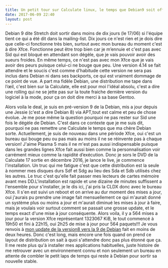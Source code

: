 ```yaml
---
title: Un petit tour sur Calculate linux, le temps que Debian9 soit officiellement sortie
date: 2017-06-09 22:40
layout: post
---
```


Debian 9 dite Stretch doit sortir dans moins de dix jours (le 17/06) si
l'équipe tient ce qui a été dit dans la mailing-list. Dix jours ce n'est
rien et je dois dire que celle-ci fonctionne très bien, surtout avec mon
bureau du moment c'est à dire Xfce. Fonctionne peut être trop bien car
je m’ennuie et c'est pas avec Sid qui est bloqué en attendant son
dégèle, que je vais pouvoir avoir des sueurs froides. En même temps, ce
n'est pas avec mon Xfce que je vais avoir des peurs puisque celui-ci ne
bouge que peu. Une version 4.14 se fait attendre et le soucis c'est
comme d'habitude cette version ne sera pas inclus dans Debian ni dans
ses backports, ce qui est vraiment dommage de ce point de vue. A part ma
fidèle Debian, une distribution me tape dans l’œil, c'est bien sur la
Calculate, elle est pour moi l'idéal absolu, c'est a dire une rolling
qui ne se jette pas sur la toute fraiche dernière version du logiciel à
la mode, pour ça on doit dire merci à sa base Gentoo.  
<!--more-->  
Alors voila le deal, je suis en pré-version 9 de la Debian, mis a jour
depuis une Jessie (c'est a dire Debian 8) via APT,tout est calme et peu
de chose évolue. Je me pose même la question pourquoi ne pas rester sur
Sid une fois le dégèle de Debian. C'est dans ce contexte que je me suis
dit, pourquoi ne pas remettre une Calculate le temps que ma chère Debian
sorte. Actuellement, je suis de nouveau dans une période Xfce, oui c'est
un bureau qui bouge peu ou pas mais au moins il ne se réinvente pas à
chaque version! J'aime Plasma 5 mais il ne m'est pas aussi indispensable
puisque dans les grandes lignes Xfce fait aussi bien comme la
personnalisation voir carrément mieux comme la rapidité d’exécution.
Donc je sors le DVD de la Calculate 17 sortie en décembre 2016, je lance
le live, je commence l'installation. Un truc qui me fatigue c'est que
cette distribution est la seule à nommer mes disques durs Sdf et Sdg au
lieu des Sda et Sdb utilisés chez les autres. Le truc c'est qu'elle fait
passer mes lecteurs de cartes mémoire avant mes DD.L'installation est
rapide et une dizaine de minutes suffissent a l'ensemble pour
s'installer, je le dis ici, j'ai pris la CLDX donc avec le bureau Xfce.
Il s'en est suivi un reboot et on arrive au dur moment des mises a jour,
oui j'aurais pu prendre une image fait mensuellement ce qui m'aurait
donné un système plus ou moins a jour et m'aurait diminué les mises à
jour à faire, mais je voulais voir surtout comment se passait une grosse
update, et le temps exact d'une mise à jour conséquente. Alors voila, il
y a 564 mises a jour pour la version Xfce représentant 1323067 KiB, le
tout commencé à 19h50 et fini à 22h15, oui 2h25 de mise à jour pour 564
paquets!!! Je vous renvois à [mon update de la version8 vers la 9 de
Debian](http://passiongnulinux.tuxfamily.org/2017/04/17/passer-sa-debian-de-la-version-8-jessie-a-la-version-9-stretch/)
fait en moins de deux heures. Donc c'est long, mais encore une fois
quand on prend ce layout de distribution on sait à quoi s'attendre donc
pas plus étonné que ça. Il me reste plus qu'à installer mes applications
habituelles, juste histoire de me retrouver avec un environnement connu
et non seulement un bureau en attente de combler le petit laps de temps
qui reste à Debian pour sortir sa nouvelle stable.
